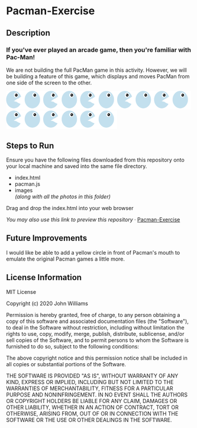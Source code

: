 # Pacman-Exercise
## Description
### If you've ever played an arcade game, then you're familiar with Pac-Man!
We are not building the full PacMan game in this activity. However, we will be building a feature of this game, which displays and moves PacMan from one side of the screen to the other.

<img src= "./images/PacMan1.png" width='50'/><img src= "./images/PacMan2.png" width='50'/><img src= "./images/PacMan1.png" width='50'/><img src= "./images/PacMan2.png" width='50'/><img src= "./images/PacMan1.png" width='50'/><img src= "./images/PacMan2.png" width='50'/><img src= "./images/PacMan1.png" width='50'/><img src= "./images/PacMan2.png" width='50'/><img src= "./images/PacMan1.png" width='50'/><img src= "./images/PacMan2.png" width='50'/><img src= "./images/PacMan1.png" width='50'/><img src= "./images/PacMan2.png" width='50'/><img src= "./images/PacMan1.png" width='50'/><img src= "./images/PacMan2.png" width='50'/><img src= "./images/PacMan1.png" width='50'/><img src= "./images/PacMan2.png" width='50'/>


## Steps to Run
Ensure you have the following files downloaded from this repository onto your local machine and saved into the same file directory.
<ul>
  <li>index.html</li>
  <li>pacman.js</li>
  <li>images</li><i>(along with all the photos in this folder)</i>
</ul>
Drag and drop the index.html into your web browser

<i>You may also use this link to preview this repository</i> &middot; <a href="https://jenniferwtam.github.io/Pacman-Exercise/
" target="__blank">Pacman-Exercise</a>

## Future Improvements
I would like be able to add a yellow circle in front of Pacman's mouth to emulate the original Pacman games a little more.

## License Information
MIT License

Copyright (c) 2020 John Williams

Permission is hereby granted, free of charge, to any person obtaining a copy
of this software and associated documentation files (the "Software"), to deal
in the Software without restriction, including without limitation the rights
to use, copy, modify, merge, publish, distribute, sublicense, and/or sell
copies of the Software, and to permit persons to whom the Software is
furnished to do so, subject to the following conditions:

The above copyright notice and this permission notice shall be included in all
copies or substantial portions of the Software.

THE SOFTWARE IS PROVIDED "AS IS", WITHOUT WARRANTY OF ANY KIND, EXPRESS OR
IMPLIED, INCLUDING BUT NOT LIMITED TO THE WARRANTIES OF MERCHANTABILITY,
FITNESS FOR A PARTICULAR PURPOSE AND NONINFRINGEMENT. IN NO EVENT SHALL THE
AUTHORS OR COPYRIGHT HOLDERS BE LIABLE FOR ANY CLAIM, DAMAGES OR OTHER
LIABILITY, WHETHER IN AN ACTION OF CONTRACT, TORT OR OTHERWISE, ARISING FROM,
OUT OF OR IN CONNECTION WITH THE SOFTWARE OR THE USE OR OTHER DEALINGS IN THE
SOFTWARE.
